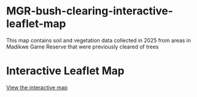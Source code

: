 # MGR-bush-clearing-interactive-leaflet-map
This map contains soil and vegetation data collected in 2025 from areas in Madikwe Game Reserve that were previously cleared of trees

# Interactive Leaflet Map

[View the interactive map](https://kalico91.github.io/MGR-bush-clearing-interactive-leaflet-map/)
